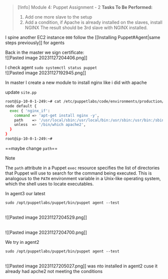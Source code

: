  > [!info] Module 4: Puppet Assignment - 2
> **Tasks To Be Performed:**
> 1. Add one more slave to the setup 
> 2. Add a condition, if Apache is already installed on the slaves, install NGINX The result should be 3rd slave with NGINX installed. 


I spine another EC2 instance `000`
follow the [[Installing Puppet#Agent|same steps previously]] for agents

Back in the master we sign certificate:
<br>![[Pasted image 20231127204406.png]]


I check agent `sudo systemctl status puppet`
<br>![[Pasted image 20231127192945.png]]

In master I create a new module to install nginx like i did with apache


update `site.pp`
```bash
root@ip-10-0-1-249:~# cat /etc/puppetlabs/code/environments/production/manifests/site.pp
node default {
  exec { 'nginx_if':
    command => 'apt-get install nginx -y',
    path    => '/usr/local/sbin:/usr/local/bin:/usr/sbin:/usr/bin:/sbin:/bin:/usr/games:/usr/local/games',
    unless  => '/bin/which apache2',
  }
}
root@ip-10-0-1-249:~#
```
==maybe change `path`==
> [!NOTE]
> The `path` attribute in a Puppet `exec` resource specifies the list of directories that Puppet will use to search for the command being executed. This is analogous to the `PATH` environment variable in a Unix-like operating system, which the shell uses to locate executables.


In agent3 our latest
```
sudo /opt/puppetlabs/puppet/bin/puppet agent --test
```
<br>![[Pasted image 20231127204529.png]]


<br>![[Pasted image 20231127204700.png]]

We try in agent2
```
sudo /opt/puppetlabs/puppet/bin/puppet agent --test
```
<br>![[Pasted image 20231127205027.png]]
was nto installed in agent2 cuse it already had apche2 not meeting the conditions